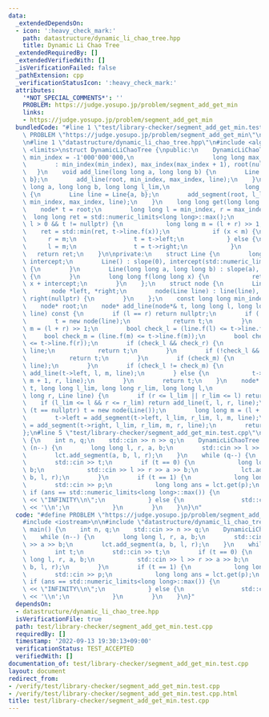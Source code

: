```yaml
---
data:
  _extendedDependsOn:
  - icon: ':heavy_check_mark:'
    path: datastructure/dynamic_li_chao_tree.hpp
    title: Dynamic Li Chao Tree
  _extendedRequiredBy: []
  _extendedVerifiedWith: []
  _isVerificationFailed: false
  _pathExtension: cpp
  _verificationStatusIcon: ':heavy_check_mark:'
  attributes:
    '*NOT_SPECIAL_COMMENTS*': ''
    PROBLEM: https://judge.yosupo.jp/problem/segment_add_get_min
    links:
    - https://judge.yosupo.jp/problem/segment_add_get_min
  bundledCode: "#line 1 \"test/library-checker/segment_add_get_min.test.cpp\"\n#define\
    \ PROBLEM \"https://judge.yosupo.jp/problem/segment_add_get_min\"\n#include <iostream>\n\
    \n#line 1 \"datastructure/dynamic_li_chao_tree.hpp\"\n#include <algorithm>\n#include\
    \ <limits>\nstruct DynamicLiChaoTree {\npublic:\n    DynamicLiChaoTree(long long\
    \ min_index = -1'000'000'000,\n                      long long max_index = 1'000'000'000)\n\
    \        : min_index(min_index), max_index(max_index + 1), root(nullptr) {\n \
    \   }\n    void add_line(long long a, long long b) {\n        Line line = Line{a,\
    \ b};\n        add_line(root, min_index, max_index, line);\n    }\n    void add_segment(long\
    \ long a, long long b, long long l_lim,\n                     long long r_lim)\
    \ {\n        Line line = Line{a, b};\n        add_segment(root, l_lim, r_lim,\
    \ min_index, max_index, line);\n    }\n    long long get(long long x) {\n    \
    \    node* t = root;\n        long long l = min_index, r = max_index;\n      \
    \  long long ret = std::numeric_limits<long long>::max();\n        while (r -\
    \ l > 0 && t != nullptr) {\n            long long m = (l + r) >> 1;\n        \
    \    ret = std::min(ret, t->line.f(x));\n            if (x < m) {\n          \
    \      r = m;\n                t = t->left;\n            } else {\n          \
    \      l = m;\n                t = t->right;\n            }\n        }\n     \
    \   return ret;\n    }\n\nprivate:\n    struct Line {\n        long long slope,\
    \ intercept;\n        Line() : slope(0), intercept(std::numeric_limits<long long>::max())\
    \ {\n        }\n        Line(long long a, long long b) : slope(a), intercept(b)\
    \ {\n        }\n        long long f(long long x) {\n            return slope *\
    \ x + intercept;\n        }\n    };\n    struct node {\n        Line line;\n \
    \       node *left, *right;\n        node(Line line) : line(line), left(nullptr),\
    \ right(nullptr) {\n        }\n    };\n    const long long min_index, max_index;\n\
    \    node* root;\n    node* add_line(node*& t, long long l, long long r, Line\
    \ line) const {\n        if (l == r) return nullptr;\n        if (!t) {\n    \
    \        t = new node(line);\n            return t;\n        }\n        long long\
    \ m = (l + r) >> 1;\n        bool check_l = (line.f(l) <= t->line.f(l));\n   \
    \     bool check_m = (line.f(m) <= t->line.f(m));\n        bool check_r = (line.f(r)\
    \ <= t->line.f(r));\n        if (check_l && check_r) {\n            t->line =\
    \ line;\n            return t;\n        }\n        if (!check_l && !check_r) {\n\
    \            return t;\n        }\n        if (check_m) {\n            std::swap(t->line,\
    \ line);\n        }\n        if (check_l != check_m) {\n            t->left =\
    \ add_line(t->left, l, m, line);\n        } else {\n            t->right = add_line(t->right,\
    \ m + 1, r, line);\n        }\n        return t;\n    }\n    node* add_segment(node*&\
    \ t, long long l_lim, long long r_lim, long long l,\n                      long\
    \ long r, Line line) {\n        if (r <= l_lim || r_lim <= l) return t;\n    \
    \    if (l_lim <= l && r <= r_lim) return add_line(t, l, r, line);\n        if\
    \ (t == nullptr) t = new node(Line());\n        long long m = (l + r) >> 1;\n\
    \        t->left = add_segment(t->left, l_lim, r_lim, l, m, line);\n        t->right\
    \ = add_segment(t->right, l_lim, r_lim, m, r, line);\n        return t;\n    }\n\
    };\n#line 5 \"test/library-checker/segment_add_get_min.test.cpp\"\nint main()\
    \ {\n    int n, q;\n    std::cin >> n >> q;\n    DynamicLiChaoTree lct;\n    while\
    \ (n--) {\n        long long l, r, a, b;\n        std::cin >> l >> r >> a >> b;\n\
    \        lct.add_segment(a, b, l, r);\n    }\n    while (q--) {\n        int t;\n\
    \        std::cin >> t;\n        if (t == 0) {\n            long long l, r, a,\
    \ b;\n            std::cin >> l >> r >> a >> b;\n            lct.add_segment(a,\
    \ b, l, r);\n        }\n        if (t == 1) {\n            long long p;\n    \
    \        std::cin >> p;\n            long long ans = lct.get(p);\n           \
    \ if (ans == std::numeric_limits<long long>::max()) {\n                std::cout\
    \ << \"INFINITY\\n\";\n            } else {\n                std::cout << ans\
    \ << '\\n';\n            }\n        }\n    }\n}\n"
  code: "#define PROBLEM \"https://judge.yosupo.jp/problem/segment_add_get_min\"\n\
    #include <iostream>\n\n#include \"datastructure/dynamic_li_chao_tree.hpp\"\nint\
    \ main() {\n    int n, q;\n    std::cin >> n >> q;\n    DynamicLiChaoTree lct;\n\
    \    while (n--) {\n        long long l, r, a, b;\n        std::cin >> l >> r\
    \ >> a >> b;\n        lct.add_segment(a, b, l, r);\n    }\n    while (q--) {\n\
    \        int t;\n        std::cin >> t;\n        if (t == 0) {\n            long\
    \ long l, r, a, b;\n            std::cin >> l >> r >> a >> b;\n            lct.add_segment(a,\
    \ b, l, r);\n        }\n        if (t == 1) {\n            long long p;\n    \
    \        std::cin >> p;\n            long long ans = lct.get(p);\n           \
    \ if (ans == std::numeric_limits<long long>::max()) {\n                std::cout\
    \ << \"INFINITY\\n\";\n            } else {\n                std::cout << ans\
    \ << '\\n';\n            }\n        }\n    }\n}"
  dependsOn:
  - datastructure/dynamic_li_chao_tree.hpp
  isVerificationFile: true
  path: test/library-checker/segment_add_get_min.test.cpp
  requiredBy: []
  timestamp: '2022-09-13 19:30:13+09:00'
  verificationStatus: TEST_ACCEPTED
  verifiedWith: []
documentation_of: test/library-checker/segment_add_get_min.test.cpp
layout: document
redirect_from:
- /verify/test/library-checker/segment_add_get_min.test.cpp
- /verify/test/library-checker/segment_add_get_min.test.cpp.html
title: test/library-checker/segment_add_get_min.test.cpp
---
```

